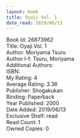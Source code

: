 ```yaml
---
layout: book
title: Oyaji Vol. 1
date_read: 2019/06/13
---
```


Book Id: 26873962<br />
Title: Oyaji Vol. 1<br />
Author: Moriyama Tsuru<br />
Author l-f: Tsuru, Moriyama<br />
Additional Authors: <br />
ISBN: <br />
My Rating: 4<br />
Average Rating: 3.36<br />
Publisher: Shogakukan<br />
Binding: Paperback<br />
Year Published: 2000<br />
Date Added: 2019/06/13<br />
Exclusive Shelf: read<br />
Read Count: 1<br />
Owned Copies: 0<br />

